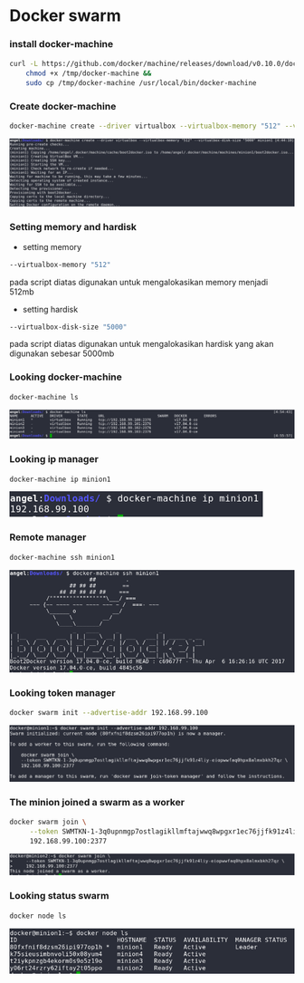 Docker swarm
===

### install docker-machine
```bash
curl -L https://github.com/docker/machine/releases/download/v0.10.0/docker-machine-`uname -s`-`uname -m` >/tmp/docker-machine &&
    chmod +x /tmp/docker-machine &&
    sudo cp /tmp/docker-machine /usr/local/bin/docker-machine
```

### Create docker-machine
```bash
docker-machine create --driver virtualbox --virtualbox-memory "512" --virtualbox-disk-size "5000" minion1
```
![alt tag](https://raw.githubusercontent.com/amanuDigm/TCCL_Docker-swarm/master/screenshots/docker1.png)
### Setting memory and hardisk
- setting memory
```bash
--virtualbox-memory "512"
```
pada script diatas digunakan untuk mengalokasikan memory menjadi 512mb

- setting hardisk
```bash
--virtualbox-disk-size "5000"
```
pada script diatas digunakan untuk mengalokasikan hardisk yang akan digunakan sebesar 5000mb

### Looking docker-machine
```bash
docker-machine ls
```
![alt tag](https://raw.githubusercontent.com/amanuDigm/TCCL_Docker-swarm/master/screenshots/docker2.png)

### Looking ip manager
```bash
docker-machine ip minion1
```
![alt tag](https://raw.githubusercontent.com/amanuDigm/TCCL_Docker-swarm/master/screenshots/docker3.png)

### Remote manager
```bash
docker-machine ssh minion1
```
![alt tag](https://raw.githubusercontent.com/amanuDigm/TCCL_Docker-swarm/master/screenshots/docker4.png)

### Looking token manager
```bash
docker swarm init --advertise-addr 192.168.99.100
```
![alt tag](https://raw.githubusercontent.com/amanuDigm/TCCL_Docker-swarm/master/screenshots/docker5.png)

### The minion joined a swarm as a worker
```bash
docker swarm join \
     --token SWMTKN-1-3q0upnmgp7ostlagikllmftajwwq8wpgxr1ec76jjfk91z4liy-eiopwwfaq0hpx8almxbkh27qz \
     192.168.99.100:2377
```
![alt tag](https://raw.githubusercontent.com/amanuDigm/TCCL_Docker-swarm/master/screenshots/docker6.png)
### Looking status swarm
```bash
docker node ls
```
![alt tag](https://raw.githubusercontent.com/amanuDigm/TCCL_Docker-swarm/master/screenshots/docker7.png)

